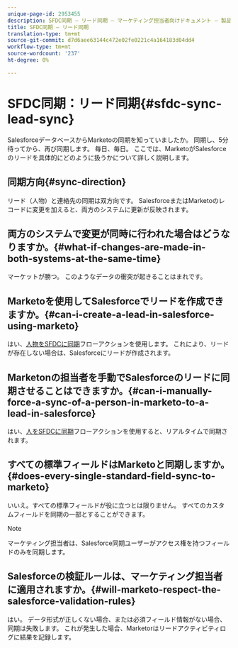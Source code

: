 ```yaml
---
unique-page-id: 2953455
description: SFDC同期 — リード同期 — マーケティング担当者向けドキュメント — 製品ドキュメント
title: SFDC同期 — リード同期
translation-type: tm+mt
source-git-commit: d7d6aee63144c472e02fe0221c4a164183d04dd4
workflow-type: tm+mt
source-wordcount: '237'
ht-degree: 0%

---
```



# SFDC同期：リード同期{#sfdc-sync-lead-sync}

SalesforceデータベースからMarketoの同期を知っていましたか。 同期し、5分待ってから、再び同期します。 毎日、毎日。 ここでは、MarketoがSalesforceのリードを具体的にどのように扱うかについて詳しく説明します。

## 同期方向{#sync-direction}

リード（人物）と連絡先の同期は双方向です。 SalesforceまたはMarketoのレコードに変更を加えると、両方のシステムに更新が反映されます。

## 両方のシステムで変更が同時に行われた場合はどうなりますか。{#what-if-changes-are-made-in-both-systems-at-the-same-time}

マーケットが勝つ。 このようなデータの衝突が起きることはまれです。

## Marketoを使用してSalesforceでリードを作成できますか。{#can-i-create-a-lead-in-salesforce-using-marketo}

はい、[人物をSFDCに同期](../../../../product-docs/core-marketo-concepts/smart-campaigns/salesforce-flow-actions/sync-person-to-sfdc.md)フローアクションを使用します。 これにより、リードが存在しない場合は、Salesforceにリードが作成されます。

## Marketonの担当者を手動でSalesforceのリードに同期させることはできますか。{#can-i-manually-force-a-sync-of-a-person-in-marketo-to-a-lead-in-salesforce}

はい、[人をSFDCに同期](../../../../product-docs/core-marketo-concepts/smart-campaigns/salesforce-flow-actions/sync-person-to-sfdc.md)フローアクションを使用すると、リアルタイムで同期されます。

## すべての標準フィールドはMarketoと同期しますか。{#does-every-single-standard-field-sync-to-marketo}

いいえ。すべての標準フィールドが役に立つとは限りません。 すべてのカスタムフィールドを同期の一部とすることができます。

>[!NOTE]
>
>マーケティング担当者は、Salesforce同期ユーザーがアクセス権を持つフィールドのみを同期します。

## Salesforceの検証ルールは、マーケティング担当者に適用されますか。{#will-marketo-respect-the-salesforce-validation-rules}

はい。 データ形式が正しくない場合、または必須フィールド情報がない場合、同期は失敗します。 これが発生した場合、Marketorはリードアクティビティログに結果を記録します。
